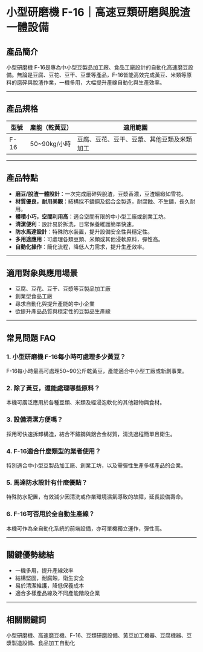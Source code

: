 # 小型研磨機 F-16｜高速豆類研磨與脫渣一體設備

## 產品簡介
小型研磨機 F-16是專為中小型豆製品加工廠、食品工廠設計的自動化高速磨豆設備。無論是豆腐、豆花、豆干、豆漿等產品，F-16皆能高效完成黃豆、米類等原料的磨碎與脫渣作業，一機多用，大幅提升產線自動化與生產效率。

---

## 產品規格

| 型號 | 產能（乾黃豆）         | 適用範圍                       |
|------|-----------------------|-------------------------------|
| F-16 | 50~90kg/小時          | 豆腐、豆花、豆干、豆漿、其他豆類及米類加工 |

---

## 產品特點

- **磨豆/脫渣一體設計**：一次完成磨碎與脫渣，豆漿香濃，豆渣細緻如雪花。
- **材質優良，耐用美觀**：結構採不鏽鋼及鋁合金製造，耐腐蝕、不生鏽，長久耐用。
- **體積小巧，空間利用高**：適合空間有限的中小型工廠或創業工坊。
- **清潔便利**：設計易於拆洗，日常保養維護簡單快速。
- **防水馬達設計**：特殊防水裝置，提升設備安全性與穩定性。
- **多用途應用**：可處理各類豆類、米類或其他浸軟原料，彈性高。
- **自動化操作**：簡化流程，降低人力需求，提升生產效率。

---

## 適用對象與應用場景

- 豆腐、豆花、豆干、豆漿等豆製品加工廠
- 創業型食品工廠
- 尋求自動化與提升產能的中小企業
- 欲提升產品品質與穩定性的豆製品生產線

---

## 常見問題 FAQ

### 1. 小型研磨機 F-16每小時可處理多少黃豆？
F-16每小時最高可處理50~90公斤乾黃豆，產能適合中小型工廠或新創事業。

### 2. 除了黃豆，還能處理哪些原料？
本機可廣泛應用於各種豆類、米類及經浸泡軟化的其他穀物與食材。

### 3. 設備清潔方便嗎？
採用可快速拆卸構造，結合不鏽鋼與鋁合金材質，清洗過程簡單且衛生。

### 4. F-16適合什麼類型的業者使用？
特別適合中小型豆製品加工廠、創業工坊，以及需彈性生產多樣產品的企業。

### 5. 馬達防水設計有什麼優點？
特殊防水配置，有效減少因清洗或作業環境濕氣導致的故障，延長設備壽命。

### 6. F-16可否用於全自動生產線？
本機可作為全自動化系統的前端設備，亦可單機獨立運作，彈性高。

---

## 關鍵優勢總結

- 一機多用，提升產線效率
- 結構堅固，耐腐蝕，衛生安全
- 易於清潔維護，降低保養成本
- 適合多樣產品線及不同產能階段企業

---

## 相關關鍵詞
小型研磨機、高速磨豆機、F-16、豆類研磨設備、黃豆加工機器、豆腐機器、豆漿製造設備、食品加工自動化